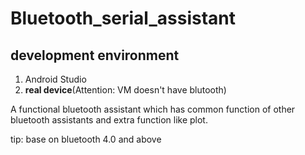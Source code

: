 # Bluetooth_serial_assistant
## development environment
1. Android Studio
2. **real device**(Attention: VM doesn't have blutooth)

A functional bluetooth assistant which has common function of other bluetooth assistants and extra function like plot.

tip: base on bluetooth 4.0 and above

